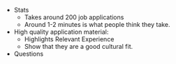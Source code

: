 - Stats
	- Takes around 200 job applications
	- Around 1-2 minutes is what people think they take.
- High quality application material:
	- Highlights Relevant Experience
	- Show that they are a good cultural fit.
- Questions